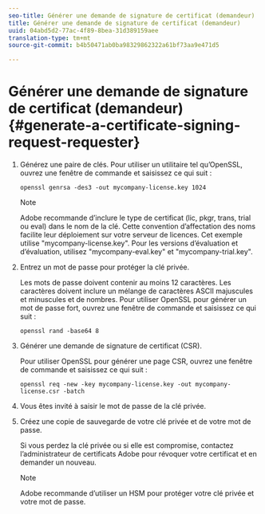 ```yaml
---
seo-title: Générer une demande de signature de certificat (demandeur)
title: Générer une demande de signature de certificat (demandeur)
uuid: 04abd5d2-77ac-4f89-8bea-31d389159aee
translation-type: tm+mt
source-git-commit: b4b50471ab0ba98329862322a61bf73aa9e471d5

---
```



# Générer une demande de signature de certificat (demandeur) {#generate-a-certificate-signing-request-requester}

1. Générez une paire de clés. Pour utiliser un utilitaire tel qu’OpenSSL, ouvrez une fenêtre de commande et saisissez ce qui suit :

   ```
   openssl genrsa -des3 -out mycompany-license.key 1024
   ```

   >[!NOTE]
   >
   >Adobe recommande d’inclure le type de certificat (lic, pkgr, trans, trial ou eval) dans le nom de la clé. Cette convention d’affectation des noms facilite leur déploiement sur votre serveur de licences. Cet exemple utilise &quot;mycompany-license.key&quot;. Pour les versions d’évaluation et d’évaluation, utilisez &quot;mycompany-eval.key&quot; et &quot;mycompany-trial.key&quot;.

1. Entrez un mot de passe pour protéger la clé privée.

   Les mots de passe doivent contenir au moins 12 caractères. Les caractères doivent inclure un mélange de caractères ASCII majuscules et minuscules et de nombres. Pour utiliser OpenSSL pour générer un mot de passe fort, ouvrez une fenêtre de commande et saisissez ce qui suit :

   ```
   openssl rand -base64 8
   ```

1. Générer une demande de signature de certificat (CSR).

   Pour utiliser OpenSSL pour générer une page CSR, ouvrez une fenêtre de commande et saisissez ce qui suit :

   ```
   openssl req -new -key mycompany-license.key -out mycompany-license.csr -batch 
   ```

1. Vous êtes invité à saisir le mot de passe de la clé privée.
1. Créez une copie de sauvegarde de votre clé privée et de votre mot de passe.

   Si vous perdez la clé privée ou si elle est compromise, contactez l’administrateur de certificats Adobe pour révoquer votre certificat et en demander un nouveau.

   >[!NOTE]
   >
   >Adobe recommande d’utiliser un HSM pour protéger votre clé privée et votre mot de passe.

